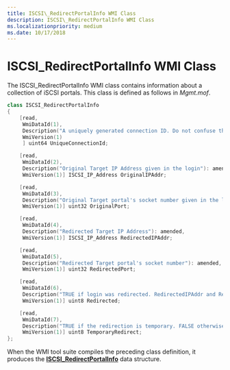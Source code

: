 ```yaml
---
title: ISCSI\_RedirectPortalInfo WMI Class
description: ISCSI\_RedirectPortalInfo WMI Class
ms.localizationpriority: medium
ms.date: 10/17/2018
---
```


# ISCSI\_RedirectPortalInfo WMI Class


The ISCSI\_RedirectPortalInfo WMI class contains information about a collection of iSCSI portals. This class is defined as follows in *Mgmt.mof*.

```cpp
class ISCSI_RedirectPortalInfo
{
    [read,
     WmiDataId(1),
     Description("A uniquely generated connection ID. Do not confuse this with CID."): amended,
     WmiVersion(1)
     ] uint64 UniqueConnectionId;

    [read,
     WmiDataId(2),
     Description("Original Target IP Address given in the login"): amended,
     WmiVersion(1)] ISCSI_IP_Address OriginalIPAddr;

    [read,
     WmiDataId(3),
     Description("Original Target portal's socket number given in the login"): amended,
     WmiVersion(1)] uint32 OriginalPort;

    [read,
     WmiDataId(4),
     Description("Redirected Target IP Address"): amended,
     WmiVersion(1)] ISCSI_IP_Address RedirectedIPAddr;

    [read,
     WmiDataId(5),
     Description("Redirected Target portal's socket number"): amended,
     WmiVersion(1)] uint32 RedirectedPort;

    [read,
     WmiDataId(6),
     Description("TRUE if login was redirected. RedirectedIPAddr and RedirectedPort are valid then."): amended,
     WmiVersion(1)] uint8 Redirected;

    [read,
     WmiDataId(7),
     Description("TRUE if the redirection is temporary. FALSE otherwise"): amended,
     WmiVersion(1)] uint8 TemporaryRedirect;
};
```

When the WMI tool suite compiles the preceding class definition, it produces the [**ISCSI\_RedirectPortalInfo**](/windows-hardware/drivers/ddi/iscsimgt/ns-iscsimgt-_iscsi_redirectportalinfo) data structure.

 

